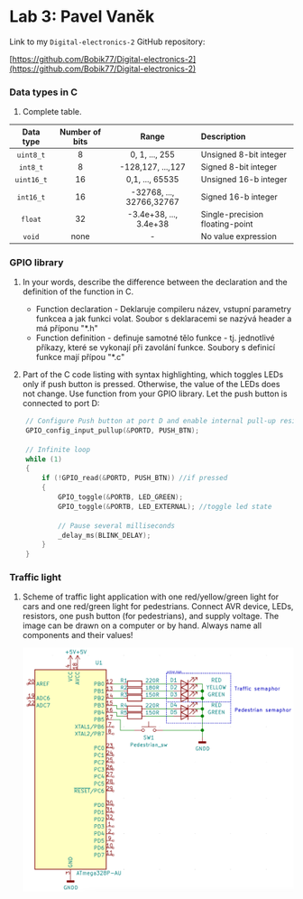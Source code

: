 # Lab 3: Pavel Vaněk

Link to my `Digital-electronics-2` GitHub repository:

   [https://github.com/Bobik77/Digital-electronics-2](https://github.com/Bobik77/Digital-electronics-2)


### Data types in C

1. Complete table.

| **Data type** | **Number of bits** | **Range** | **Description** |
| :-: | :-: | :-: | :-- | 
| `uint8_t`  | 8 | 0, 1, ..., 255 | Unsigned 8-bit integer |
| `int8_t`   | 8 | -128,127, ...,127 | Signed 8-bit integer |
| `uint16_t` | 16 | 0,1, ..., 65535 | Unsigned 16-b integer |
| `int16_t`  | 16 | -32768, ..., 32766,32767 | Signed 16-b integer |
| `float`    | 32 | -3.4e+38, ..., 3.4e+38 | Single-precision floating-point |
| `void`     | none | - | No value expression |


### GPIO library

1. In your words, describe the difference between the declaration and the definition of the function in C.
   * Function declaration - Deklaruje compileru název, vstupní parametry funkcea a jak funkci volat. Soubor s deklaracemi se nazývá header a má příponu "*.h"
   * Function definition - definuje samotné tělo funkce - tj. jednotlivé příkazy, které se vykonají při zavolání funkce. Soubory s definicí funkce mají přípou "*.c"

2. Part of the C code listing with syntax highlighting, which toggles LEDs only if push button is pressed. Otherwise, the value of the LEDs does not change. Use function from your GPIO library. Let the push button is connected to port D:

```c
    // Configure Push button at port D and enable internal pull-up resistor
    GPIO_config_input_pullup(&PORTD, PUSH_BTN);

    // Infinite loop
    while (1)
    {
        if (!GPIO_read(&PORTD, PUSH_BTN)) //if pressed
        {
            GPIO_toggle(&PORTB, LED_GREEN);
            GPIO_toggle(&PORTB, LED_EXTERNAL); //toggle led state

            // Pause several milliseconds
            _delay_ms(BLINK_DELAY);
        }
    }
```


### Traffic light

1. Scheme of traffic light application with one red/yellow/green light for cars and one red/green light for pedestrians. Connect AVR device, LEDs, resistors, one push button (for pedestrians), and supply voltage. The image can be drawn on a computer or by hand. Always name all components and their values!

   ![Traffic light](traffic_light.png)